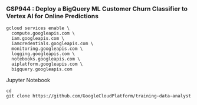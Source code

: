 ### GSP944 :  Deploy a BigQuery ML Customer Churn Classifier to Vertex AI for Online Predictions 

```
gcloud services enable \
  compute.googleapis.com \
  iam.googleapis.com \
  iamcredentials.googleapis.com \
  monitoring.googleapis.com \
  logging.googleapis.com \
  notebooks.googleapis.com \
  aiplatform.googleapis.com \
  bigquery.googleapis.com

```

Jupyter Notebook

```
cd
git clone https://github.com/GoogleCloudPlatform/training-data-analyst

```
